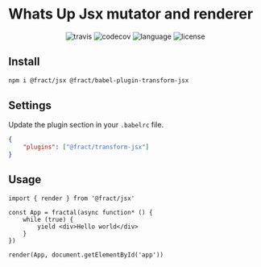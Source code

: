 # Whats Up Jsx mutator and renderer

<div align="center">
<img src="https://img.shields.io/travis/fract/jsx" alt="travis" />
<img src="https://img.shields.io/codecov/c/github/fract/jsx" alt="codecov" />
<img src="https://img.shields.io/github/languages/top/fract/jsx" alt="language" />
<img src="https://img.shields.io/npm/l/@fract/jsx" alt="license" />  
</div>

## Install

```bash
npm i @fract/jsx @fract/babel-plugin-transform-jsx
```

## Settings

Update the plugin section in your `.babelrc` file.

```json
{
    "plugins": ["@fract/transform-jsx"]
}
```

## Usage

```tsx
import { render } from '@fract/jsx'

const App = fractal(async function* () {
    while (true) {
        yield <div>Hello world</div>
    }
})

render(App, document.getElementById('app'))
```
